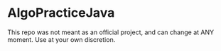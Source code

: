 # AlgoPracticeJava
This repo was not meant as an official project, and can change at ANY moment. Use at your own discretion.
